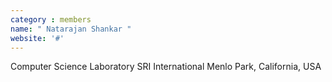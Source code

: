 ```yaml
---
category : members
name: " Natarajan Shankar " 
website: '#'
---
```

Computer Science Laboratory
SRI International
Menlo Park, California, USA

